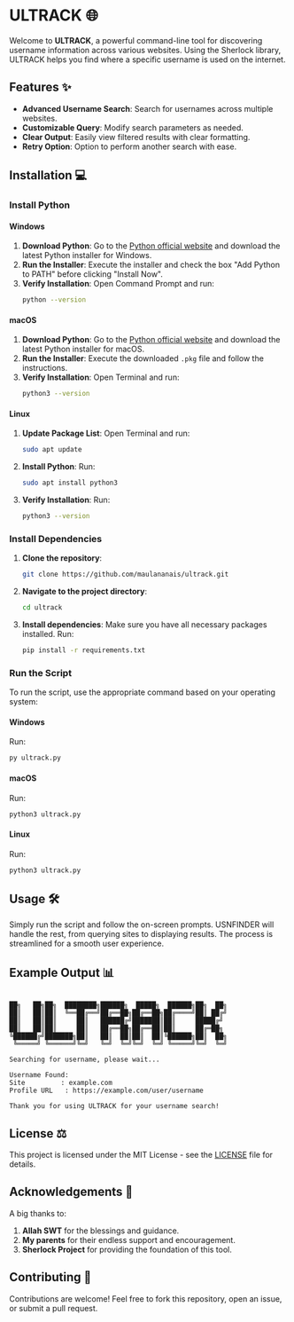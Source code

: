 # ULTRACK 🌐

Welcome to **ULTRACK**, a powerful command-line tool for discovering username information across various websites. Using the Sherlock library, ULTRACK helps you find where a specific username is used on the internet.

## Features ✨

- **Advanced Username Search**: Search for usernames across multiple websites.
- **Customizable Query**: Modify search parameters as needed.
- **Clear Output**: Easily view filtered results with clear formatting.
- **Retry Option**: Option to perform another search with ease.

## Installation 💻

### Install Python

#### Windows

1. **Download Python**: Go to the [Python official website](https://www.python.org/downloads/) and download the latest Python installer for Windows.
2. **Run the Installer**: Execute the installer and check the box "Add Python to PATH" before clicking "Install Now".
3. **Verify Installation**: Open Command Prompt and run:
   ```bash
   python --version
   ```

#### macOS

1. **Download Python**: Go to the [Python official website](https://www.python.org/downloads/) and download the latest Python installer for macOS.
2. **Run the Installer**: Execute the downloaded `.pkg` file and follow the instructions.
3. **Verify Installation**: Open Terminal and run:
   ```bash
   python3 --version
   ```

#### Linux

1. **Update Package List**: Open Terminal and run:
   ```bash
   sudo apt update
   ```
2. **Install Python**: Run:
   ```bash
   sudo apt install python3
   ```
3. **Verify Installation**: Run:
   ```bash
   python3 --version
   ```

### Install Dependencies

1. **Clone the repository**:
   ```bash
   git clone https://github.com/maulananais/ultrack.git
   ```

2. **Navigate to the project directory**:
   ```bash
   cd ultrack
   ```

3. **Install dependencies**:
   Make sure you have all necessary packages installed. Run:
   ```bash
   pip install -r requirements.txt
   ```

### Run the Script

To run the script, use the appropriate command based on your operating system:

#### Windows

Run:
   ```bash
   py ultrack.py
   ```

#### macOS

Run:
   ```bash
   python3 ultrack.py
   ```

#### Linux

Run:
   ```bash
   python3 ultrack.py
   ```

## Usage 🛠️

Simply run the script and follow the on-screen prompts. USNFINDER will handle the rest, from querying sites to displaying results. The process is streamlined for a smooth user experience.

## Example Output 📊

```
                                                      
██╗   ██╗██╗  ████████╗██████╗  █████╗  ██████╗██╗  ██╗
██║   ██║██║  ╚══██╔══╝██╔══██╗██╔══██╗██╔════╝██║ ██╔╝
██║   ██║██║     ██║   ██████╔╝███████║██║     █████╔╝ 
██║   ██║██║     ██║   ██╔══██╗██╔══██║██║     ██╔═██╗ 
╚██████╔╝███████╗██║   ██║  ██║██║  ██║╚██████╗██║  ██╗
 ╚═════╝ ╚══════╝╚═╝   ╚═╝  ╚═╝╚═╝  ╚═╝ ╚═════╝╚═╝  ╚═╝

Searching for username, please wait...

Username Found:
Site         : example.com
Profile URL   : https://example.com/user/username

Thank you for using ULTRACK for your username search!
```

## License ⚖️

This project is licensed under the MIT License - see the [LICENSE](LICENSE) file for details.

## Acknowledgements 🙏

A big thanks to:
1. **Allah SWT** for the blessings and guidance.
2. **My parents** for their endless support and encouragement.
3. **Sherlock Project** for providing the foundation of this tool.

## Contributing 👥

Contributions are welcome! Feel free to fork this repository, open an issue, or submit a pull request.
